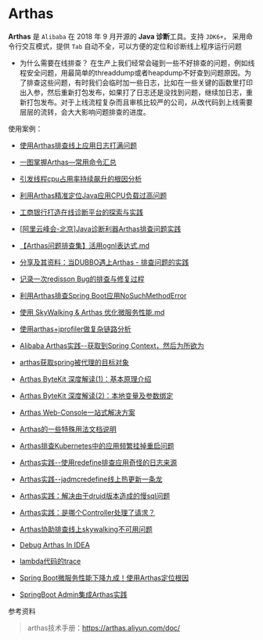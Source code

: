 # Arthas

**Arthas** 是 `Alibaba` 在 2018 年 9 月开源的 **Java 诊断**工具。支持 `JDK6+`， 采用命令行交互模式，提供 `Tab` 自动不全，可以方便的定位和诊断线上程序运行问题

* 为什么需要在线排查？
  在生产上我们经常会碰到一些不好排查的问题，例如线程安全问题，用最简单的threaddump或者heapdump不好查到问题原因。为了排查这些问题，有时我们会临时加一些日志，比如在一些关键的函数里打印出入参，然后重新打包发布，如果打了日志还是没找到问题，继续加日志，重新打包发布。对于上线流程复杂而且审核比较严的公司，从改代码到上线需要层层的流转，会大大影响问题排查的进度。 
  
  



使用案例：

- [使用Arthas排查线上应用日志打满问题](arthas/使用Arthas排查线上应用日志打满问题.md)

- [一图掌握Arthas—常用命令汇总](arthas/一图掌握Arthas—常用命令汇总.md)

- [引发线程cpu占用率持续飙升的根因分析](arthas/引发线程cpu占用率持续飙升的根因分析.md)

- [利用Arthas精准定位Java应用CPU负载过高问题](arthas/利用Arthas精准定位Java应用CPU负载过高问题.md)

- [工商银行打造在线诊断平台的探索与实践](arthas/工商银行打造在线诊断平台的探索与实践.md)

- [[阿里云峰会-北京]Java诊断利器Arthas排查问题实践](arthas/[阿里云峰会-北京]Java诊断利器Arthas排查问题实践.md)

- [【Arthas问题排查集】活用ognl表达式.md](arthas/[Arthas问题排查集]活用ognl表达式.md)

- [分享及其资料：当DUBBO遇上Arthas - 排查问题的实践](arthas/分享及其资料:当DUBBO遇上Arthas-排查问题的实践.md)

- [记录一次redisson Bug的排查与修复过程](arthas/记录一次redissonBug的排查与修复过程.md)

- [利用Arthas排查Spring Boot应用NoSuchMethodError](arthas/利用Arthas排查Spring-Boot应用NoSuchMethodError.md)

- [使用 SkyWalking & Arthas 优化微服务性能.md](arthas/使用SkyWalking&Arthas优化微服务性能.md)

- [使用arthas+jprofiler做复杂链路分析](arthas/使用arthas+jprofiler做复杂链路分析.md)

- [Alibaba Arthas实践--获取到Spring Context，然后为所欲为](arthas/Alibaba-Arthas实践--获取到Spring-Context，然后为所欲为.md)

- [arthas获取spring被代理的目标对象](arthas/arthas-获取spring被代理的目标对象.md)

- [Arthas ByteKit 深度解读(1)：基本原理介绍 ](arthas/ArthasByteKit深度解读(1)：基本原理介绍.md)

- [Arthas ByteKit 深度解读(2)：本地变量及参数绑定](arthas/ArthasByteKit深度解读(2)：本地变量及参数绑定.md)

- [Arthas Web-Console一站式解决方案](arthas/Arthas-Web-Console一站式解决方案.md)

- [Arthas的一些特殊用法文档说明](arthas/Arthas的一些特殊用法文档说明.md)

- [Arthas排查Kubernetes中的应用频繁挂掉重启问题](arthas/Arthas排查Kubernetes中的应用频繁挂掉重启问题.md)

- [Arthas实践--使用redefine排查应用奇怪的日志来源](arthas/Arthas实践--使用redefine排查应用奇怪的日志来源.md)

- [Arthas实践--jadmcredefine线上热更新一条龙](arthas/Arthas实践--jadmcredefine线上热更新一条龙.md)

- [Arthas实践：解决由于druid版本造成的慢sql问题](arthas/Arthas实践：解决由于druid版本造成的慢sql问题.md)

- [Arthas实践：是哪个Controller处理了请求？](arthas/Arthas实践：是哪个Controller处理了请求？.md)

- [Arthas协助排查线上skywalking不可用问题](arthas/Arthas协助排查线上skywalking不可用问题.md)

- [Debug Arthas In IDEA](arthas/Debug-Arthas-In-IDEA.md)

- [lambda代码的trace](arthas/lambda代码的trace.md)

- [Spring Boot微服务性能下降九成！使用Arthas定位根因](arthas/Spring-Boot微服务性能下降九成！使用Arthas定位根因.md)

- [SpringBoot Admin集成Arthas实践](arthas/SpringBoot-Admin集成Arthas实践.md)

  



参考资料

>arthas技术手册：https://arthas.aliyun.com/doc/

